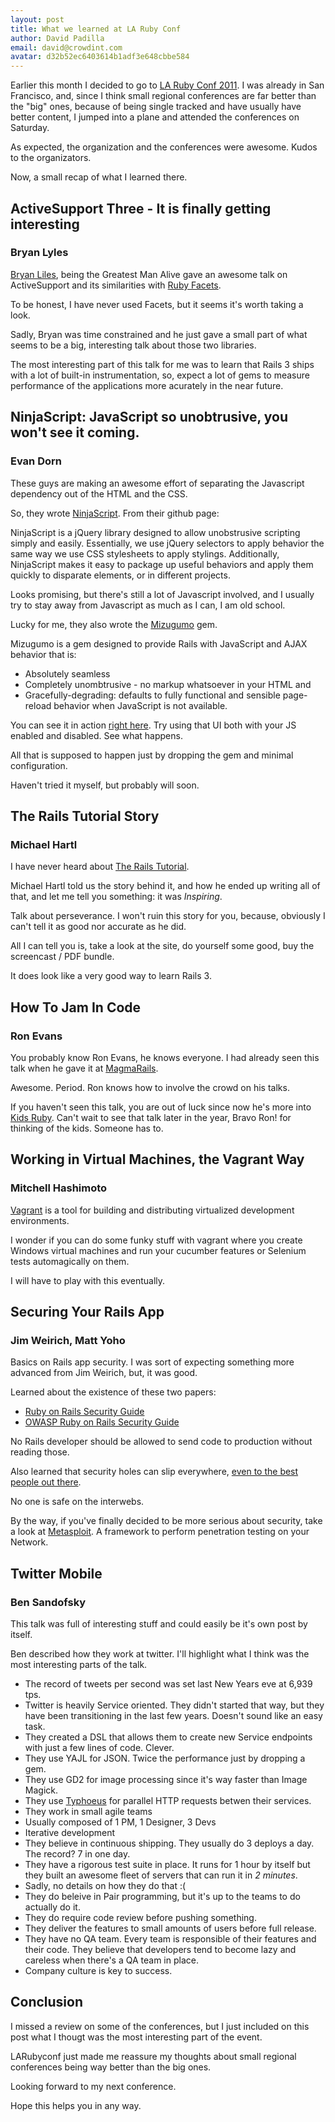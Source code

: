 ```yaml
---
layout: post
title: What we learned at LA Ruby Conf
author: David Padilla
email: david@crowdint.com
avatar: d32b52ec6403614b1adf3e648cbbe584
---
```


Earlier this month I decided to go to [LA Ruby Conf 2011](http://www.larubyconf.com).
I was already in San Francisco, and, since I think small regional conferences are far better
than the "big" ones, because of being single tracked and have usually
have better content, I jumped into a plane and attended the conferences on Saturday.

As expected, the organization and the conferences were awesome. Kudos to
the organizators.

Now, a small recap of what I learned there.

## ActiveSupport Three - It is finally getting interesting

### Bryan Lyles

[Bryan Liles](http://smartic.us/), being the Greatest
Man Alive gave an awesome talk on ActiveSupport and its similarities
with [Ruby Facets](http://rubyworks.github.com/facets/).

To be honest, I have never used Facets, but it seems it's worth taking a
look.

Sadly, Bryan was time constrained and he just gave a small part of what
seems to be a big, interesting talk about those two libraries.

The most interesting part of this talk for me was to learn that Rails 3
ships with a lot of built-in instrumentation, so, expect a lot of gems
to measure performance of the applications more acurately in the near
future.

## NinjaScript: JavaScript so unobtrusive, you won't see it coming.

### Evan Dorn

These guys are making an awesome effort of separating the Javascript
dependency out of the HTML and the CSS.

So, they wrote [NinjaScript](https://github.com/LRDesign/NinjaScript).
From their github page:

NinjaScript is a jQuery library designed to allow unobstrusive scripting simply and easily.
Essentially, we use jQuery selectors to apply behavior the same way we use CSS stylesheets
to apply stylings.
Additionally, NinjaScript makes it easy to package up useful behaviors and apply
them quickly to disparate elements, or in different projects.

Looks promising, but there's still a lot of Javascript involved, and I
usually try to stay away from Javascript as much as I can, I am old
school.

Lucky for me, they also wrote the [Mizugumo](https://github.com/LRDesign/mizugumo)
gem.

Mizugumo is a gem designed to provide Rails with JavaScript and AJAX behavior that is:

* Absolutely seamless
* Completely unombtrusive - no markup whatsoever in your HTML and
* Gracefully-degrading: defaults to fully functional and sensible page-reload behavior when JavaScript is not available.

You can see it in action [right here](http://mizugumo-demo.lrdesign.com/products).
Try using that UI both with your JS enabled and disabled. See what
happens.

All that is supposed to happen just by dropping the gem and minimal
configuration.

Haven't tried it myself, but probably will soon.

## The Rails Tutorial Story

### Michael Hartl

I have never heard about [The Rails Tutorial](http://ruby.railstutorial.org/).

Michael Hartl told us the story behind it, and how he ended up writing
all of that, and let me tell you something: it was *Inspiring*.

Talk about perseverance. I won't ruin this story for you, because,
obviously I can't tell it as good nor accurate as he did.

All I can tell you is, take a look at the site, do yourself some good,
buy the screencast / PDF bundle.

It does look like a very good way to learn Rails 3.

## How To Jam In Code

### Ron Evans

You probably know Ron Evans, he knows everyone. I had already seen this
talk when he gave it at [MagmaRails](http://www.magmarails.com).

Awesome. Period. Ron knows how to involve the crowd on his talks.

If you haven't seen this talk, you are out of luck since now he's more
into [Kids Ruby](http://www.kidsruby.com/). Can't wait to see that
talk later in the year, Bravo Ron! for thinking of the kids. Someone has
to.

## Working in Virtual Machines, the Vagrant Way

### Mitchell Hashimoto

[Vagrant](http://vagrantup.com/) is a tool for building and distributing
virtualized development environments.

I wonder if you can do some funky stuff with vagrant where you create
Windows virtual machines and run your cucumber features or Selenium
tests automagically on them.

I will have to play with this eventually.

## Securing Your Rails App

### Jim Weirich, Matt Yoho

Basics on Rails app security. I was sort of expecting something more
advanced from Jim Weirich, but, it was good.

Learned about the existence of these two papers:

* [Ruby on Rails Security Guide](http://guides.rubyonrails.org/security.html)
* [OWASP Ruby on Rails Security Guide](https://www.owasp.org/images/8/89/Rails_Security_2.pdf)

No Rails developer should be allowed to send code to production without
reading those.

Also learned that security holes can slip everywhere, [even to the best
people out there](http://martinfowler.com/snips/201102031214.html).

No one is safe on the interwebs.

By the way, if you've finally decided to be more serious about security, take
a look at [Metasploit](http://www.metasploit.com/framework/). A
framework to perform penetration testing on your Network.

## Twitter Mobile

### Ben Sandofsky

This talk was full of interesting stuff and could easily be it's own
post by itself.

Ben described how they work at twitter. I'll highlight what I think was the most
interesting parts of the talk.

* The record of tweets per second was set last New Years eve at 6,939
  tps.
* Twitter is heavily Service oriented. They didn't started that way, but
  they have been transitioning in the last few years. Doesn't sound like
  an easy task.
* They created a DSL that allows them to create new Service endpoints
  with just a few lines of code. Clever.
* They use YAJL for JSON. Twice the performance just by dropping a gem.
* They use GD2 for image processing since it's way faster than Image
  Magick.
* They use [Typhoeus](https://github.com/dbalatero/typhoeus) for
  parallel HTTP requests betwen their services.
* They work in small agile teams
* Usually composed of 1 PM, 1 Designer, 3 Devs
* Iterative development
* They believe in continuous shipping. They usually do 3 deploys a
  day. The record? 7 in one day.
* They have a rigorous test suite in place. It runs for 1 hour by
  itself but they built an awesome fleet of servers that can run it in
  *2 minutes*.
* Sadly, no details on how they do that :(
* They do beleive in Pair programming, but it's up to the teams to do
  actually do it.
* They do require code review before pushing something.
* They deliver the features to small amounts of users before full
  release.
* They have no QA team. Every team is responsible of their features and
  their code. They believe that developers tend to become lazy and
  careless when there's a QA team in place.
* Company culture is key to success.

## Conclusion

I missed a review on some of the conferences, but I just included on
this post what I thougt was the most interesting part of the event.

LARubyconf just made me reassure my thoughts about small regional
conferences being way better than the big ones.

Looking forward to my next conference.

Hope this helps you in any way.
